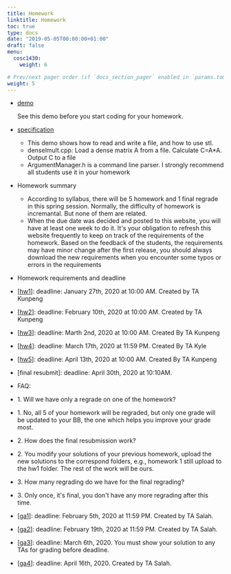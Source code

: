 ```yaml
---
title: Homework
linktitle: Homework
toc: true
type: docs
date: "2019-05-05T00:00:00+01:00"
draft: false
menu:
  cosc1430:
    weight: 6

# Prev/next pager order (if `docs_section_pager` enabled in `params.toml`)
weight: 5
---
```



*   [demo](https://drive.google.com/drive/folders/1vNe7CJFRd-VJX-Kr8GXQjGSKdT2nk-xE?usp=sharing)

    See this demo before you start coding for your homework.

*   [specification](forstudents/demo/hw_MatrixMultDense.pdf)
    *   This demo shows how to read and write a file, and how to use stl.
    *   denselmult.cpp: Load a dense matrix A from a file. Calculate C=A*A. Output C to a file
    *   ArgumentManager.h is a command line parser. I strongly recommend all students use it in your homework
*   Homework summary
    *   According to syllabus, there will be 5 homework and 1 final regrade in this spring session. Normally, the difficulty of homework is incremantal. But none of them are related.
    *   When the due date was decided and posted to this website, you will have at least one week to do it. It's your obligation to refresh this website frequently to keep on track of the requirements of the homework. Based on the feedback of the students, the requirements may have minor change after the first release, you should always download the new requirements when you encounter some typos or errors in the requirements
*   Homework requirements and deadline

*   [[hw1](https://drive.google.com/drive/folders/1few_9LeBg7D8W2iq3Cxe2_gLfitYm0ej?usp=sharing)]: deadline: January 27th, 2020 at 10:00 AM. Created by TA Kunpeng
*   [[hw2](https://drive.google.com/drive/folders/1Dwfu2xk7Qqle5iMwu6vObH6CwAWppmx5?usp=sharing)]: deadline: February 10th, 2020 at 10:00 AM. Created by TA Kunpeng
*   [[hw3](https://drive.google.com/drive/folders/1Wk2zjXP5yzU3raQ_cHcXn2gQSrMscvSF?usp=sharing)]: deadline: Marth 2nd, 2020 at 10:00 AM. Created By TA Kunpeng
*   [[hw4](https://drive.google.com/open?id=1DdQ0r5_noLjmVKzQdGBupIkwvpKYwoYm)]: deadline: March 17th, 2020 at 11:59 PM. Created By TA Kyle
*   [[hw5](https://drive.google.com/drive/folders/1bVJNlJYtkGvIzETgcPJLH6YHwCafkgJG?usp=sharing)]: deadline: April 13th, 2020 at 10:00 AM. Created By TA Kunpeng
*   [final resubmit]: deadline: April 30th, 2020 at 10:10AM.
*   FAQ:
*   1\. Will we have only a regrade on one of the homework?
*   1\. No, all 5 of your homework will be regraded, but only one grade will be updated to your BB, the one which helps you improve your grade most.
*   2\. How does the final resubmission work? 
*   2\. You modify your solutions of your previous homework, upload the new solutions to the correspond folders, e.g., homework 1 still upload to the hw1 folder. The rest of the work will be ours.
*   3\. How many regrading do we have for the final regrading?
*   3\. Only once, it's final, you don't have any more regrading after this time.
*   [[ga1](https://drive.google.com/drive/folders/15GUKc6oumiaopDjU0pD4lprFIhCSITH9?usp=sharing)]: deadline: February 5th, 2020 at 11:59 PM. Created by TA Salah.
*   [[ga2](https://drive.google.com/drive/folders/1O5lFltiPq-Dpbt2nJ3JA7pDwd-rgUDDl?usp=sharing)]: deadline: February 19th, 2020 at 11:59 PM. Created by TA Salah.
*   [[ga3](https://drive.google.com/drive/folders/1Xu5YkuvNm3JkmNrsSx8SLxxJhFTSX3mG?usp=sharing)]: deadline: March 6th, 2020\. You must show your solution to any TAs for grading before deadline.
*   [[ga4](https://drive.google.com/drive/folders/1SeNVJaHpB7Pc6WgtcI_KLg3-DHeGn3Nj?usp=sharing)]: deadline: April 16th, 2020\. Created by TA Salah.